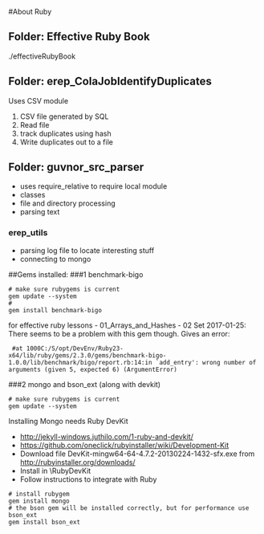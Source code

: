 #About Ruby

## Folder: Effective Ruby Book
./effectiveRubyBook

## Folder: erep_ColaJobIdentifyDuplicates
Uses CSV module


1. CSV file generated by SQL
2. Read file
3. track duplicates using hash
4. Write duplicates out to a file

## Folder: guvnor_src_parser
- uses require_relative to require local module
- classes
- file and directory processing
- parsing text

### erep_utils
- parsing log file to locate interesting stuff
- connecting to mongo

##Gems installed:
###1 benchmark-bigo
```
# make sure rubygems is current
gem update --system
#
gem install benchmark-bigo
```
for effective ruby lessons - 01_Arrays_and_Hashes - 02 Set
2017-01-25: There seems to be a problem with this gem though. Gives an error:
```
 #at 1000C:/S/opt/DevEnv/Ruby23-x64/lib/ruby/gems/2.3.0/gems/benchmark-bigo-1.0.0/lib/benchmark/bigo/report.rb:14:in `add_entry': wrong number of arguments (given 5, expected 6) (ArgumentError)
```

###2 mongo and bson_ext (along with devkit)
```
# make sure rubygems is current
gem update --system
```

Installing Mongo needs Ruby DevKit
* http://jekyll-windows.juthilo.com/1-ruby-and-devkit/
* https://github.com/oneclick/rubyinstaller/wiki/Development-Kit
* Download file DevKit-mingw64-64-4.7.2-20130224-1432-sfx.exe from http://rubyinstaller.org/downloads/
* Install in <ruby-install-folder>\RubyDevKit
* Follow instructions to integrate with Ruby

```
# install rubygem
gem install mongo
# the bson gem will be installed correctly, but for performance use bson_ext
gem install bson_ext
```
